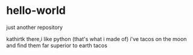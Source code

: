 # hello-world
just another repository

kathirtk there,i like python (that's what i made of)
i've tacos  on the moon and find them far superior to earth tacos
